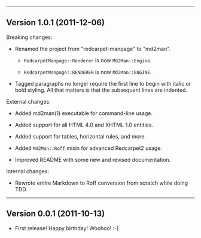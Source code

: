 ------------------------------------------------------------------------------
Version 1.0.1 (2011-12-06)
------------------------------------------------------------------------------

Breaking changes:

* Renamed the project from "redcarpet-manpage" to "md2man".

  * `RedcarpetManpage::Renderer` is now `Md2Man::Engine`.

  * `RedcarpetManpage::RENDERER` is now `Md2Man::ENGINE`.

* Tagged paragraphs no longer require the first line to begin with italic or
  bold styling.  All that matters is that the subsequent lines are indented.

External changes:

* Added md2man(1) executable for command-line usage.

* Added support for all HTML 4.0 and XHTML 1.0 entities.

* Added support for tables, horizontal rules, and more.

* Added `Md2Man::Roff` mixin for advanced Redcarpet2 usage.

* Improved README with some new and revised documentation.

Internal changes:

* Rewrote entire Markdown to Roff conversion from scratch while doing TDD.

------------------------------------------------------------------------------
Version 0.0.1 (2011-10-13)
------------------------------------------------------------------------------

* First release! Happy birthday! Woohoo! :-)
